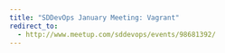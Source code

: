 ```yaml
---
title: "SDDevOps January Meeting: Vagrant"
redirect_to:
  - http://www.meetup.com/sddevops/events/98681392/
---
```


